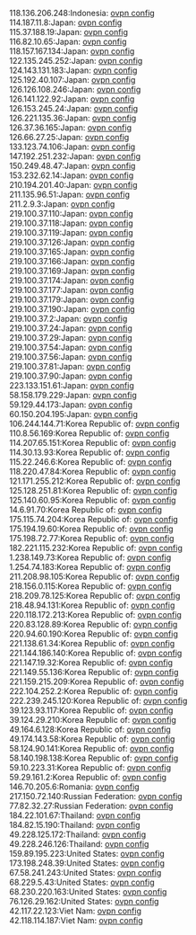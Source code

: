118.136.206.248:Indonesia: [ovpn config](vpn/118_136_206_248.ovpn)  
114.187.11.8:Japan: [ovpn config](vpn/114_187_11_8.ovpn)  
115.37.188.19:Japan: [ovpn config](vpn/115_37_188_19.ovpn)  
116.82.10.65:Japan: [ovpn config](vpn/116_82_10_65.ovpn)  
118.157.167.134:Japan: [ovpn config](vpn/118_157_167_134.ovpn)  
122.135.245.252:Japan: [ovpn config](vpn/122_135_245_252.ovpn)  
124.143.131.183:Japan: [ovpn config](vpn/124_143_131_183.ovpn)  
125.192.40.107:Japan: [ovpn config](vpn/125_192_40_107.ovpn)  
126.126.108.246:Japan: [ovpn config](vpn/126_126_108_246.ovpn)  
126.141.122.92:Japan: [ovpn config](vpn/126_141_122_92.ovpn)  
126.153.245.24:Japan: [ovpn config](vpn/126_153_245_24.ovpn)  
126.221.135.36:Japan: [ovpn config](vpn/126_221_135_36.ovpn)  
126.37.36.165:Japan: [ovpn config](vpn/126_37_36_165.ovpn)  
126.66.27.25:Japan: [ovpn config](vpn/126_66_27_25.ovpn)  
133.123.74.106:Japan: [ovpn config](vpn/133_123_74_106.ovpn)  
147.192.251.232:Japan: [ovpn config](vpn/147_192_251_232.ovpn)  
150.249.48.47:Japan: [ovpn config](vpn/150_249_48_47.ovpn)  
153.232.62.14:Japan: [ovpn config](vpn/153_232_62_14.ovpn)  
210.194.201.40:Japan: [ovpn config](vpn/210_194_201_40.ovpn)  
211.135.96.51:Japan: [ovpn config](vpn/211_135_96_51.ovpn)  
211.2.9.3:Japan: [ovpn config](vpn/211_2_9_3.ovpn)  
219.100.37.110:Japan: [ovpn config](vpn/219_100_37_110.ovpn)  
219.100.37.118:Japan: [ovpn config](vpn/219_100_37_118.ovpn)  
219.100.37.119:Japan: [ovpn config](vpn/219_100_37_119.ovpn)  
219.100.37.126:Japan: [ovpn config](vpn/219_100_37_126.ovpn)  
219.100.37.165:Japan: [ovpn config](vpn/219_100_37_165.ovpn)  
219.100.37.166:Japan: [ovpn config](vpn/219_100_37_166.ovpn)  
219.100.37.169:Japan: [ovpn config](vpn/219_100_37_169.ovpn)  
219.100.37.174:Japan: [ovpn config](vpn/219_100_37_174.ovpn)  
219.100.37.177:Japan: [ovpn config](vpn/219_100_37_177.ovpn)  
219.100.37.179:Japan: [ovpn config](vpn/219_100_37_179.ovpn)  
219.100.37.190:Japan: [ovpn config](vpn/219_100_37_190.ovpn)  
219.100.37.2:Japan: [ovpn config](vpn/219_100_37_2.ovpn)  
219.100.37.24:Japan: [ovpn config](vpn/219_100_37_24.ovpn)  
219.100.37.29:Japan: [ovpn config](vpn/219_100_37_29.ovpn)  
219.100.37.54:Japan: [ovpn config](vpn/219_100_37_54.ovpn)  
219.100.37.56:Japan: [ovpn config](vpn/219_100_37_56.ovpn)  
219.100.37.81:Japan: [ovpn config](vpn/219_100_37_81.ovpn)  
219.100.37.90:Japan: [ovpn config](vpn/219_100_37_90.ovpn)  
223.133.151.61:Japan: [ovpn config](vpn/223_133_151_61.ovpn)  
58.158.179.229:Japan: [ovpn config](vpn/58_158_179_229.ovpn)  
59.129.44.173:Japan: [ovpn config](vpn/59_129_44_173.ovpn)  
60.150.204.195:Japan: [ovpn config](vpn/60_150_204_195.ovpn)  
106.244.144.71:Korea Republic of: [ovpn config](vpn/106_244_144_71.ovpn)  
110.8.56.169:Korea Republic of: [ovpn config](vpn/110_8_56_169.ovpn)  
114.207.65.151:Korea Republic of: [ovpn config](vpn/114_207_65_151.ovpn)  
114.30.13.93:Korea Republic of: [ovpn config](vpn/114_30_13_93.ovpn)  
115.22.246.6:Korea Republic of: [ovpn config](vpn/115_22_246_6.ovpn)  
118.220.47.84:Korea Republic of: [ovpn config](vpn/118_220_47_84.ovpn)  
121.171.255.212:Korea Republic of: [ovpn config](vpn/121_171_255_212.ovpn)  
125.128.251.81:Korea Republic of: [ovpn config](vpn/125_128_251_81.ovpn)  
125.140.60.95:Korea Republic of: [ovpn config](vpn/125_140_60_95.ovpn)  
14.6.91.70:Korea Republic of: [ovpn config](vpn/14_6_91_70.ovpn)  
175.115.74.204:Korea Republic of: [ovpn config](vpn/175_115_74_204.ovpn)  
175.194.19.60:Korea Republic of: [ovpn config](vpn/175_194_19_60.ovpn)  
175.198.72.77:Korea Republic of: [ovpn config](vpn/175_198_72_77.ovpn)  
182.221.115.232:Korea Republic of: [ovpn config](vpn/182_221_115_232.ovpn)  
1.238.149.73:Korea Republic of: [ovpn config](vpn/1_238_149_73.ovpn)  
1.254.74.183:Korea Republic of: [ovpn config](vpn/1_254_74_183.ovpn)  
211.208.98.105:Korea Republic of: [ovpn config](vpn/211_208_98_105.ovpn)  
218.156.0.115:Korea Republic of: [ovpn config](vpn/218_156_0_115.ovpn)  
218.209.78.125:Korea Republic of: [ovpn config](vpn/218_209_78_125.ovpn)  
218.48.94.131:Korea Republic of: [ovpn config](vpn/218_48_94_131.ovpn)  
220.118.172.213:Korea Republic of: [ovpn config](vpn/220_118_172_213.ovpn)  
220.83.128.89:Korea Republic of: [ovpn config](vpn/220_83_128_89.ovpn)  
220.94.60.190:Korea Republic of: [ovpn config](vpn/220_94_60_190.ovpn)  
221.138.61.34:Korea Republic of: [ovpn config](vpn/221_138_61_34.ovpn)  
221.144.186.140:Korea Republic of: [ovpn config](vpn/221_144_186_140.ovpn)  
221.147.19.32:Korea Republic of: [ovpn config](vpn/221_147_19_32.ovpn)  
221.149.55.136:Korea Republic of: [ovpn config](vpn/221_149_55_136.ovpn)  
221.159.215.209:Korea Republic of: [ovpn config](vpn/221_159_215_209.ovpn)  
222.104.252.2:Korea Republic of: [ovpn config](vpn/222_104_252_2.ovpn)  
222.239.245.120:Korea Republic of: [ovpn config](vpn/222_239_245_120.ovpn)  
39.123.93.117:Korea Republic of: [ovpn config](vpn/39_123_93_117.ovpn)  
39.124.29.210:Korea Republic of: [ovpn config](vpn/39_124_29_210.ovpn)  
49.164.6.128:Korea Republic of: [ovpn config](vpn/49_164_6_128.ovpn)  
49.174.143.58:Korea Republic of: [ovpn config](vpn/49_174_143_58.ovpn)  
58.124.90.141:Korea Republic of: [ovpn config](vpn/58_124_90_141.ovpn)  
58.140.198.138:Korea Republic of: [ovpn config](vpn/58_140_198_138.ovpn)  
59.10.223.31:Korea Republic of: [ovpn config](vpn/59_10_223_31.ovpn)  
59.29.161.2:Korea Republic of: [ovpn config](vpn/59_29_161_2.ovpn)  
146.70.205.6:Romania: [ovpn config](vpn/146_70_205_6.ovpn)  
217.150.72.140:Russian Federation: [ovpn config](vpn/217_150_72_140.ovpn)  
77.82.32.27:Russian Federation: [ovpn config](vpn/77_82_32_27.ovpn)  
184.22.101.67:Thailand: [ovpn config](vpn/184_22_101_67.ovpn)  
184.82.15.190:Thailand: [ovpn config](vpn/184_82_15_190.ovpn)  
49.228.125.172:Thailand: [ovpn config](vpn/49_228_125_172.ovpn)  
49.228.246.126:Thailand: [ovpn config](vpn/49_228_246_126.ovpn)  
159.89.195.223:United States: [ovpn config](vpn/159_89_195_223.ovpn)  
173.198.248.39:United States: [ovpn config](vpn/173_198_248_39.ovpn)  
67.58.241.243:United States: [ovpn config](vpn/67_58_241_243.ovpn)  
68.229.5.43:United States: [ovpn config](vpn/68_229_5_43.ovpn)  
68.230.220.163:United States: [ovpn config](vpn/68_230_220_163.ovpn)  
76.126.29.162:United States: [ovpn config](vpn/76_126_29_162.ovpn)  
42.117.22.123:Viet Nam: [ovpn config](vpn/42_117_22_123.ovpn)  
42.118.114.187:Viet Nam: [ovpn config](vpn/42_118_114_187.ovpn)  
